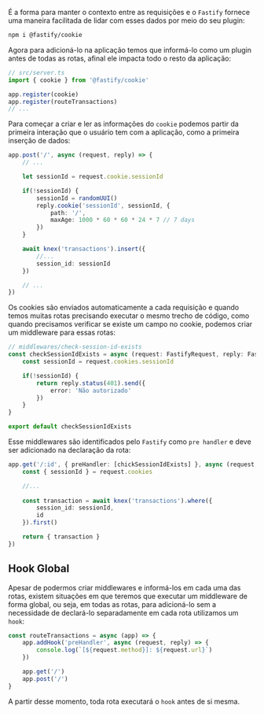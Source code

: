 É a forma para manter o contexto entre as requisições e o `Fastify` fornece uma maneira facilitada de lidar com esses dados por meio do seu plugin:

```bash
npm i @fastify/cookie
```

Agora para adicioná-lo na aplicação temos que informá-lo como um plugin antes de todas as rotas, afinal ele impacta todo o resto da aplicação:
```typescript
// src/server.ts
import { cookie } from '@fastify/cookie'

app.register(cookie)
app.register(routeTransactions)
// ...
```

Para começar a criar e ler as informações do `cookie` podemos partir da primeira interação que o usuário tem com a aplicação, como a primeira inserção de dados:
```typescript
app.post('/', async (request, reply) => {
	// ...

	let sessionId = request.cookie.sessionId

	if(!sessionId) {
		sessionId = randomUUI()
		reply.cookie('sessionId', sessionId, {
			path: '/',
			maxAge: 1000 * 60 * 60 * 24 * 7 // 7 days
		})
	}

	await knex('transactions').insert({
		//...
		session_id: sessionId
	})

	// ...
})
```

Os cookies são enviados automaticamente a cada requisição e quando temos muitas rotas precisando executar o mesmo trecho de código, como quando precisamos verificar se existe um campo no cookie, podemos criar um middleware para essas rotas:
```typescript
// middlewares/check-session-id-exists
const checkSessionIdExists = async (request: FastifyRequest, reply: FastifyReply) => {
	const sessionId = request.cookies.sessionId

	if(!sessionId) {
		return reply.status(401).send({
			error: 'Não autorizado'
		})
	}
}

export default checkSessionIdExists
```

Esse middlewares são identificados pelo `Fastify` como `pre handler` e deve ser adicionado na declaração da rota:
```typescript
app.get('/:id', { preHandler: [chickSessionIdExists] }, async (request, reply) => {
	const { sessionId } = request.cookies

	//...
	
	const transaction = await knex('transactions').where({
		session_id: sessionId,
		id
	}).first()

	return { transaction }
})
```

## Hook Global
Apesar de podermos criar middlewares e informá-los em cada uma das rotas, existem situações em que teremos que executar um middleware de forma global, ou seja, em todas as rotas, para adicioná-lo sem a necessidade de declará-lo separadamente em cada rota utilizamos um `hook`:

```typescript
const routeTransactions = async (app) => {
	app.addHook('preHandler', async (request, reply) => {
		console.log(`[${request.method}]: ${request.url}`)
	})

	app.get('/')
	app.post('/')
}
```
A partir desse momento, toda rota executará o `hook` antes de si mesma.